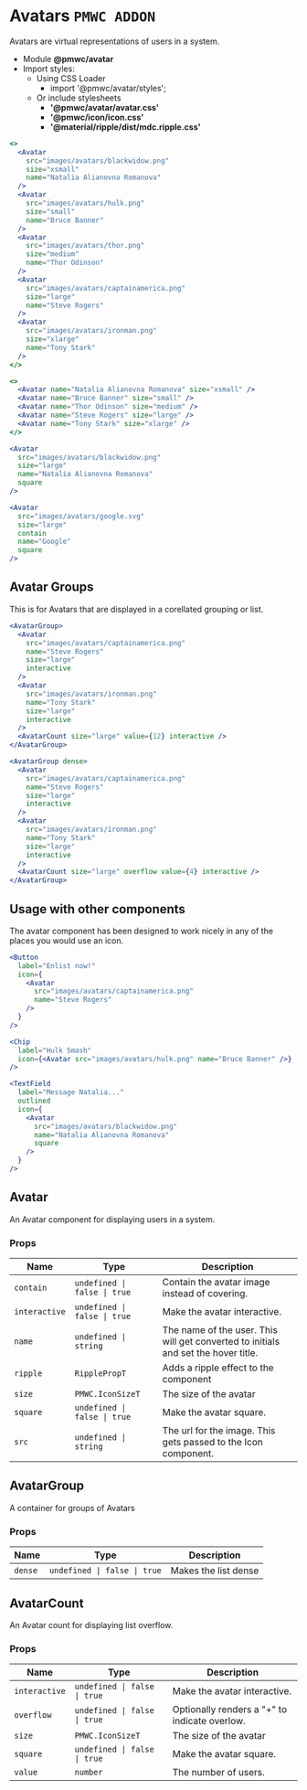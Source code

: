 # Avatars `PMWC ADDON`

Avatars are virtual representations of users in a system.

- Module **@pmwc/avatar**
- Import styles:
  - Using CSS Loader
    - import '@pmwc/avatar/styles';
  - Or include stylesheets
    - **'@pmwc/avatar/avatar.css'**
    - **'@pmwc/icon/icon.css'**
    - **'@material/ripple/dist/mdc.ripple.css'**


```jsx
<>
  <Avatar
    src="images/avatars/blackwidow.png"
    size="xsmall"
    name="Natalia Alianovna Romanova"
  />
  <Avatar
    src="images/avatars/hulk.png"
    size="small"
    name="Bruce Banner"
  />
  <Avatar
    src="images/avatars/thor.png"
    size="medium"
    name="Thor Odinson"
  />
  <Avatar
    src="images/avatars/captainamerica.png"
    size="large"
    name="Steve Rogers"
  />
  <Avatar
    src="images/avatars/ironman.png"
    size="xlarge"
    name="Tony Stark"
  />
</>
```

```jsx
<>
  <Avatar name="Natalia Alianovna Romanova" size="xsmall" />
  <Avatar name="Bruce Banner" size="small" />
  <Avatar name="Thor Odinson" size="medium" />
  <Avatar name="Steve Rogers" size="large" />
  <Avatar name="Tony Stark" size="xlarge" />
</>
```

```jsx
<Avatar
  src="images/avatars/blackwidow.png"
  size="large"
  name="Natalia Alianovna Romanova"
  square
/>
```

```jsx
<Avatar
  src="images/avatars/google.svg"
  size="large"
  contain
  name="Google"
  square
/>
```

## Avatar Groups

This is for Avatars that are displayed in a corellated grouping or list.

```jsx
<AvatarGroup>
  <Avatar
    src="images/avatars/captainamerica.png"
    name="Steve Rogers"
    size="large"
    interactive
  />
  <Avatar
    src="images/avatars/ironman.png"
    name="Tony Stark"
    size="large"
    interactive
  />
  <AvatarCount size="large" value={12} interactive />
</AvatarGroup>
```

```jsx
<AvatarGroup dense>
  <Avatar
    src="images/avatars/captainamerica.png"
    name="Steve Rogers"
    size="large"
    interactive
  />
  <Avatar
    src="images/avatars/ironman.png"
    name="Tony Stark"
    size="large"
    interactive
  />
  <AvatarCount size="large" overflow value={4} interactive />
</AvatarGroup>
```

## Usage with other components

The avatar component has been designed to work nicely in any of the places you would use an icon.

```jsx
<Button
  label="Enlist now!"
  icon={
    <Avatar
      src="images/avatars/captainamerica.png"
      name="Steve Rogers"
    />
  }
/>
```

```jsx
<Chip
  label="Hulk Smash"
  icon={<Avatar src="images/avatars/hulk.png" name="Bruce Banner" />}
/>
```

```jsx
<TextField
  label="Message Natalia..."
  outlined
  icon={
    <Avatar
      src="images/avatars/blackwidow.png"
      name="Natalia Alianovna Romanova"
      square
    />
  }
/>
```

## Avatar
An Avatar component for displaying users in a system.

### Props

| Name | Type | Description |
|------|------|-------------|
| `contain` | `undefined \| false \| true` | Contain the avatar image instead of covering. |
| `interactive` | `undefined \| false \| true` | Make the avatar interactive. |
| `name` | `undefined \| string` | The name of the user. This will get converted to initials and set the hover title. |
| `ripple` | `RipplePropT` | Adds a ripple effect to the component |
| `size` | `PMWC.IconSizeT` | The size of the avatar |
| `square` | `undefined \| false \| true` | Make the avatar square. |
| `src` | `undefined \| string` | The url for the image. This gets passed to the Icon component. |


## AvatarGroup
A container for groups of Avatars

### Props

| Name | Type | Description |
|------|------|-------------|
| `dense` | `undefined \| false \| true` | Makes the list dense |


## AvatarCount
An Avatar count for displaying list overflow.

### Props

| Name | Type | Description |
|------|------|-------------|
| `interactive` | `undefined \| false \| true` | Make the avatar interactive. |
| `overflow` | `undefined \| false \| true` | Optionally renders a "+" to indicate overlow. |
| `size` | `PMWC.IconSizeT` | The size of the avatar |
| `square` | `undefined \| false \| true` | Make the avatar square. |
| `value` | `number` | The number of users. |


